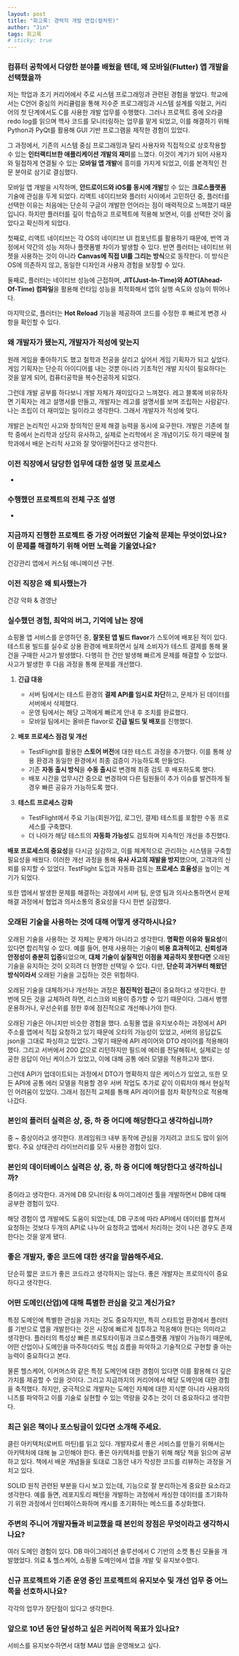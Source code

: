 ```yaml
---
layout: post
title: "회고록: 경력직 개발 면접(컬처핏)"
author: "Jin"
tags: 회고록
# sticky: true
---
```


### 컴퓨터 공학에서 다양한 분야를 배웠을 텐데, 왜 모바일(Flutter) 앱 개발을 선택했을까

저는 학업과 초기 커리어에서 주로 시스템 프로그래밍과 관련된 경험을 쌓았다. 학교에서는 C언어 중심의 커리큘럼을 통해 저수준 프로그래밍과 시스템 설계를 익혔고, 커리어의 첫 단계에서도 C를 사용한 개발 업무를 수행했다. 그러나 프로젝트 중에 오라클 redo log를 읽으며 헥사 코드를 모니터링하는 업무를 맡게 되었고, 이를 해결하기 위해 Python과 PyQt를 활용해 GUI 기반 프로그램을 제작한 경험이 있었다.

그 과정에서, 기존의 시스템 중심 프로그래밍과 달리 사용자와 직접적으로 상호작용할 수 있는 **인터랙티브한 애플리케이션 개발의 재미**를 느꼈다. 이것이 계기가 되어 사용자와 밀접하게 연결될 수 있는 **모바일 앱 개발**에 흥미를 가지게 되었고, 이를 본격적인 전문 분야로 삼기로 결심했다.

모바일 앱 개발을 시작하며, **안드로이드와 iOS를 동시에 개발**할 수 있는 **크로스플랫폼** 기술에 관심을 두게 되었다. 리액트 네이티브와 플러터 사이에서 고민하던 중, 플러터를 선택한 이유는 처음에는 단순히 구글이 개발한 언어라는 점이 매력적으로 느껴졌기 때문입니다. 하지만 플러터를 깊이 학습하고 프로젝트에 적용해 보면서, 이를 선택한 것이 옳았다고 확신하게 되었다.

첫째로, 리액트 네이티브는 각 OS의 네이티브 UI 컴포넌트를 활용하기 때문에, 번역 과정에서 약간의 성능 저하나 플랫폼별 차이가 발생할 수 있다. 반면 플러터는 네이티브 위젯을 사용하는 것이 아니라 **Canvas에 직접 UI를 그리는 방식**으로 동작한다. 이 방식은 OS에 의존하지 않고, 동일한 디자인과 사용자 경험을 보장할 수 있다.

둘째로, 플러터는 네이티브 성능에 근접하며, **JIT(Just-In-Time)와 AOT(Ahead-Of-Time) 컴파일**을 활용해 런타임 성능을 최적화해서 앱의 실행 속도와 성능이 뛰어나다.

마지막으로, 플러터는 **Hot Reload** 기능을 제공하여 코드를 수정한 후 빠르게 변경 사항을 확인할 수 있다. 

### 왜 개발자가 됐는지, 개발자가 적성에 맞는지

원래 게임을 좋아하기도 했고 철학과 전공을 살리고 싶어서 게임 기획자가 되고 싶었다. 게임 기획자는 단순히 아이디어를 내는 것뿐 아니라 기초적인 개발 지식이 필요하다는 것을 알게 되어, 컴퓨터공학을 복수전공하게 되었다. 

그런데 개발 공부를 하다보니 개발 자체가 재미있다고 느껴졌다. 레고 블록에 비유하자면 기획자는 레고 설명서를 만들고, 개발자는 레고를 설명서를 보며 조립하는 사람같다. 나는 조립이 더 재미있는 일이라고 생각한다. 그래서 개발자가 적성에 맞다.

개발은 논리적인 사고와 창의적인 문제 해결 능력을 동시에 요구한다. 개발은 기존에 철학 중에서 논리학과 상당히 유사하고, 실제로 논리학에서 온 개념이기도 하기 때문에 철학과에서 배운 논리적 사고와 잘 맞아떨어진다고 생각한다.

### 이전 직장에서 담당한 업무에 대한 설명 및 프로세스

-

### 수행했던 프로젝트의 전체 구조 설명

-

### 지금까지 진행한 프로젝트 중 가장 어려웠던 기술적 문제는 무엇이었나요? 이 문제를 해결하기 위해 어떤 노력을 기울였나요?

건강관리 앱에서 커스텀 애니메이션 구현.

### 이전 직장은 왜 퇴사했는가

건강 악화 & 경영난

### 실수했던 경험, 최악의 버그, 기억에 남는 장애

쇼핑몰 앱 서비스를 운영하던 중, **잘못된 앱 빌드 flavor**가 스토어에 배포된 적이 있다. 테스트용 빌드를 실수로 상용 환경에 배포하면서 실제 소비자가 테스트 결제를 통해 물건을 구매한 사고가 발생했다. 다행히 한 건만 발생해 빠르게 문제를 해결할 수 있었다. 사고가 발생한 후 다음 과정을 통해 문제를 개선했다.

1. **긴급 대응**  
   - 서버 팀에서는 테스트 환경의 **결제 API를 임시로 차단**하고, 문제가 된 데이터를 서버에서 삭제했다.
   - 운영 팀에서는 해당 고객에게 빠르게 안내 후 조치를 완료했다.
   - 모바일 팀에서는 올바른 flavor로 **긴급 빌드 및 배포**를 진행했다.

2. **배포 프로세스 점검 및 개선**  
   - TestFlight를 활용한 **스토어 버전**에 대한 테스트 과정을 추가했다. 이를 통해 상용 환경과 동일한 환경에서 최종 검증이 가능하도록 만들었다.
   - 기존 **자동 출시 방식**을 **수동 출시**로 변경해 최종 검토 후 배포하도록 했다.
   - 배포 시간을 업무시간 중으로 변경하여 다른 팀원들이 추가 이슈를 발견하게 될 경우 빠른 공유가 가능하도록 했다.

3. **테스트 프로세스 강화**  
   - TestFlight에서 주요 기능(회원가입, 로그인, 결제) 테스트를 포함한 수동 프로세스를 구축했다.  
   - 더 나아가 해당 테스트의 **자동화 가능성**도 검토하며 지속적인 개선을 추진했다.

**배포 프로세스의 중요성**을 다시금 실감하고, 이를 체계적으로 관리하는 시스템을 구축할 필요성을 배웠다. 이러한 개선 과정을 통해 **유사 사고의 재발을 방지**했으며, 고객과의 신뢰를 유지할 수 있었다. TestFlight 도입과 자동화 검토는 **프로세스 효율성**을 높이는 계기가 되었다.

또한 앱에서 발생한 문제를 해결하는 과정에서 서버 팀, 운영 팀과 의사소통하면서 문제 해결 과정에서 협업과 의사소통의 중요성을 다시 한번 실감했다.

### 오래된 기술을 사용하는 것에 대해 어떻게 생각하시나요?

오래된 기술을 사용하는 것 자체는 문제가 아니라고 생각한다. **명확한 이유와 필요성**이 있다면 합리적일 수 있다. 예를 들어, 현재 사용하는 기술이 **비용 효과적이고**, **신뢰성과 안정성이 충분히 입증**되었으며, **대체 기술이 실질적인 이점을 제공하지 못한다면** 오래된 기술을 유지하는 것이 오히려 더 현명한 선택일 수 있다. 다만, **단순히 과거부터 해왔던 방식이라서** 오래된 기술을 고집하는 것은 위험하다.

오래된 기술을 대체하거나 개선하는 과정은 **점진적인 접근**이 중요하다고 생각한다. 한 번에 모든 것을 교체하려 하면, 리스크와 비용이 증가할 수 있기 때문이다. 그래서 병행 운용하거나, 우선순위를 정한 후에 점진적으로 개선해나가야 한다.

오래된 기술은 아니지만 비슷한 경험을 했다. 쇼핑몰 앱을 유지보수하는 과정에서 API 주소를 앱에서 직접 요청하고 있기 때문에 오타의 가능성이 있었고, 서버의 응답값도 json을 그대로 파싱하고 있었다. 그렇기 때문에 API 레이어와 DTO 레이어를 적용해야 했다. 그리고 서버에서 200 값으로 리턴하지만 필드에 에러를 전달해줘서, 실제로는 성공한 응답이 아닌 케이스가 있었고, 이에 대해 공통 에러 모델을 적용하고자 했다.

그런데 API가 업데이트되는 과정에서 DTO가 명확하지 않은 케이스가 있었고, 또한 모든 API에 공통 에러 모델을 적용할 경우 서버 작업도 추가로 같이 이뤄저야 해서 현실적인 어려움이 있었다. 그래서 점진적 교체를 통해 API 레이어를 점차 확장적으로 적용해나갔다.

### 본인의 플러터 실력은 상, 중, 하 중 어디에 해당한다고 생각하십니까?

중 ~ 중상이라고 생각한다. 프레임워크 내부 동작에 관심을 가지려고 코드도 많이 읽어봤다. 주요 상태관리 라이브러리를 모두 사용한 경험이 있다.

### 본인의 데이터베이스 실력은 상, 중, 하 중 어디에 해당한다고 생각하십니까?

중이라고 생각한다. 과거에 DB 모니터링 & 마이그레이션 툴을 개발하면서 DB에 대해 공부한 경험이 있다.

해당 경험이 앱 개발에도 도움이 되었는데, DB 구조에 따라 API에서 데이터를 합쳐서 요청하는 것보다 두개의 API로 나누어 요청하고 앱에서 처리하는 것이 나은 경우도 존재한다는 것을 알게 됐다.

### 좋은 개발자, 좋은 코드에 대한 생각을 말씀해주세요.

단순히 짧은 코드가 좋은 코드라고 생각하지는 않는다. 좋은 개발자는 프로의식이 중요하다고 생각한다.

### 어떤 도메인(산업)에 대해 특별한 관심을 갖고 계신가요?

특정 도메인에 특별한 관심을 가지는 것도 중요하지만, 특히 스타트업 환경에서 플러터를 기반으로 앱을 개발한다는 것은 시장에 빠르게 침투하고 적응해야 한다는 의미라고 생각한다. 플러터의 특성상 빠른 프로토타이핑과 크로스플랫폼 개발이 가능하기 때문에, 어떤 산업이나 도메인을 마주하더라도 핵심 흐름을 파악하고 기술적으로 구현할 줄 아는 능력이 중요하다고 본다.

물론 헬스케어, 이커머스와 같은 특정 도메인에 대한 경험이 있다면 이를 활용해 더 깊은 가치를 제공할 수 있을 것이다. 그리고 지금까지의 커리어에서 해당 도메인에 대한 경험을 축적했다. 하지만, 궁극적으로 개발자는 도메인 자체에 대한 지식뿐 아니라 사용자의 니즈를 파악하고 이를 기술로 실현할 수 있는 역량을 갖추는 것이 더 중요하다고 생각한다.

### 최근 읽은 책이나 포스팅글이 있다면 소개해 주세요.

클린 아키텍처(로버트 마틴)를 읽고 있다. 개발자로서 좋은 서비스를 만들기 위해서는 아키텍처에 대해 늘 고민해야 한다. 좋은 아키텍처를 만들기 위해 해당 책을 읽으며 공부하고 있다. 책에서 배운 개념들을 토대로 그동안 내가 작성한 코드를 리뷰하는 과정을 거치고 있다. 

SOLID 원칙 관련된 부분을 다시 보고 있는데, 기능으로 잘 분리하는게 중요한 요소라고 생각한다. 예를 들면, 레포지토리 패턴을 개발하는 과정에서 캐싱한 데이터를 초기화하기 위한 과정에서 인터페이스화하며 캐시를 초기화하는 메소드를 추상화했다.

### 주변의 주니어 개발자들과 비교했을 때 본인의 장점은 무엇이라고 생각하시나요?

여러 도메인 경험이 있다. DB 마이그레이션 솔루션에서 C 기반의 소켓 통신 모듈을 개발했었다. 의료 & 헬스케어, 쇼핑몰 도메인에서 앱을 개발 및 유지보수했다.

### 신규 프로젝트와 기존 운영 중인 프로젝트의 유지보수 및 개선 업무 중 어느 쪽을 선호하시나요?

각각의 업무가 장단점이 있다고 생각한다. 

### 앞으로 10년 동안 달성하고 싶은 커리어적 목표가 있나요?

서비스를 유지보수하면서 대형 MAU 앱을 운영해보고 싶다.